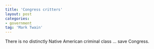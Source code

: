 ```yaml
---
title: 'Congress critters'
layout: post
categories:
- government
tag: 'Mark Twain'
---
```


There is no distinctly Native American criminal class … save Congress.